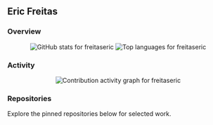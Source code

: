 ## Eric Freitas

### Overview
<div align="center">
  <img
    src="https://github-readme-stats.vercel.app/api?username=freitaseric&show_icons=true&include_all_commits=true&rank_icon=github&hide_title=true&theme=transparent"
    alt="GitHub stats for freitaseric"
  />
  <img
    src="https://github-readme-stats.vercel.app/api/top-langs/?username=freitaseric&layout=compact&hide_title=true&theme=transparent&langs_count=8"
    alt="Top languages for freitaseric"
  />
  
</div>

### Activity
<div align="center">
  <img
    src="https://github-readme-activity-graph.vercel.app/graph?username=freitaseric&theme=github-compact&hide_title=true&area=true"
    alt="Contribution activity graph for freitaseric"
  />
</div>

### Repositories
Explore the pinned repositories below for selected work.
